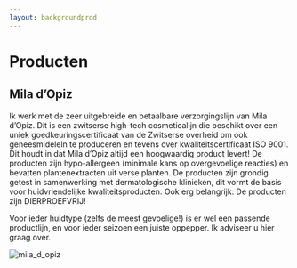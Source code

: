 ```yaml
---
layout: backgroundprod
---
```


# Producten

## Mila d’Opiz

Ik werk met de zeer uitgebreide en betaalbare verzorgingslijn van Mila d’Opiz. Dit is een zwitserse high-tech cosmeticalijn die beschikt over een uniek goedkeuringscertificaat van de Zwitserse overheid om ook geneesmideleln te produceren en tevens over kwaliteitscertificaat ISO 9001. Dit houdt in dat Mila d’Opiz altijd een hoogwaardig product levert!  De producten zijn hypo-allergeen (minimale kans op overgevoelige reacties) en bevatten plantenextracten uit verse planten. De producten zijn grondig getest in samenwerking met dermatologische klinieken, dit vormt de basis voor huidvriendelijke kwaliteitsproducten. Ook erg belangrijk: De producten zijn DIERPROEFVRIJ!

Voor ieder huidtype (zelfs de meest gevoelige!) is er wel een passende productlijn, en voor ieder seizoen een juiste oppepper. Ik adviseer u hier graag over.  

![mila_d_opiz](/images/gallery/Mila-d’Opiz.jpg "mila_d_opiz")
